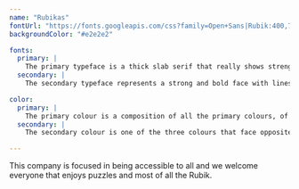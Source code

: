 ```yaml
---
name: "Rubikas"
fontUrl: "https://fonts.googleapis.com/css?family=Open+Sans|Rubik:400,700,900"
backgroundColor: "#e2e2e2"

fonts:
  primary: |
    The primary typeface is a thick slab serif that really shows strength and roundness over our domain.
  secondary: |
    The secondary typeface represents a strong and bold face with lines that shows stability to fully express the openess and the inviting nature of our company.

color:
  primary: |
    The primary colour is a composition of all the primary colours, of the colour spectrum. Use them for action buttons, main buttons, for more information buttons, for purchase and filter buttons, and also use them for sections.
  secondary: |
    The secondary colour is one of the three colours that face opposite of the primary colour found on the cube and are used throughout the web. Use them for headers, footers and emphasis.

---
```


This company is focused in being accessible to all and we welcome everyone that enjoys puzzles and most of all the Rubik.
